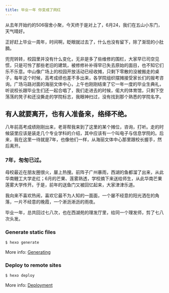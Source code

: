 ```yaml
---
title: 毕业一年 你变成了网红
---
```



从去年开始约的506宿舍小聚，今天终于是对上了，6月24，我们在五山小东门，天气晴好。

正好赶上毕业一周年，时间啊，眨眼就过去了，什么也没有留下，除了渐现的小肚腩。

兜兜转转，校园里并没有什么变化，无非是多了些维修的围栏，大家早已司空见惯，只是可怜了那些老旧的建筑，被修修补补得早已失去原始的面目，也不知它们乐不乐意。中山像广场上的校园开放活动已经收摊，只剩下零散的没被搬走的桌子，每年这个时候，高考成绩也差不多出来，各学院组织摆摊接受家长们的报考咨询。广场马路对面的海丽文体中心，上午也刚刚结束了它一年一度的毕业生典礼，听说校长跟毕业生们还一起合唱了，我们走进去的时候，偌大的体育馆，只剩下空荡荡的凳子和还没撕走的学院标志，我眼神扫过，没有找到那个熟悉的学院名字。


## 有人就要离开，也有人准备来，络绎不绝。


八年前高考成绩刚刚出来，老哥帮我来到了这里的某个摊位，咨询，打听。走的时候袋里应该是装走几个专业学科的介绍，其中应该有一个叫电子与信息学院的。后来，我在这里一待就是7年，也像他们一样，从海丽文体中心那里跟校长握手，然后离开。

### 7年，匆匆已过。

母校最近在朋友圈很火，屡上热搜。前阵子广州暴雨，西湖的鱼都溜了出来，从此华南鲤工大学走红；6月的芒果、莲雾熟透，学校摘下来送给师生，从此华南芒果莲雾大学传开。于是，前年的送鱼门又被回忆起来，大家津津乐道。

我向来不喜欢热闹，喜欢它最不为人知的一面面，一个屡不经意的阳光洒在的角落，一片不经意的晚霞，一个淅沥淅沥的雨夜。

毕业一年，总共回过七八次，也在西湖苑的理发厅里，给同一个理发师，剪了七八次头发。

### Generate static files

``` bash
$ hexo generate
```

More info: [Generating](https://hexo.io/docs/generating.html)

### Deploy to remote sites

``` bash
$ hexo deploy
```

More info: [Deployment](https://hexo.io/docs/deployment.html)



